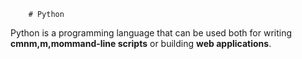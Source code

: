         # Python

Python is a programming language that can be used both for writing **cmnm,m,mommand-line scripts** or building **web applications**.

    